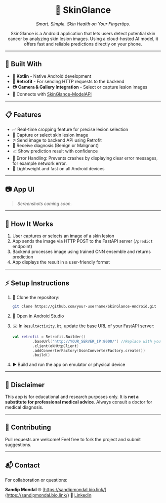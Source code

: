 <h1 align="center">🌟 SkinGlance</h1>

<p align="center"><i>Smart. Simple. Skin Health on Your Fingertips.</i></p>
<p align="center">
SkinGlance is a Android application that lets users detect potential skin cancer by analyzing skin lesion images. Using a cloud-hosted AI model, it offers fast and reliable predictions directly on your phone.
</p>

---

## 🔧 Built With

* 🤖 **Kotlin** - Native Android development
* 🚀 **Retrofit** - For sending HTTP requests to the backend
* 📷 **Camera & Gallery Integration** - Select or capture lesion images
* 🔗 Connects with [SkinGlance-ModelAPI](https://github.com/sandip-mondal-0248/SkinGlance-ModelAPI)

---

## 📋 Features

* ✅ Real-time cropping feature for precise lesion selection
* 📸 Capture or select skin lesion image
* ↗️ Send image to backend API using Retrofit
* 🔄 Receive diagnosis (Benign or Malignant)
* 📈 Show prediction result with confidence
* 🚨 Error Handling: Prevents crashes by displaying clear error messages, for example network error.
* 🌟 Lightweight and fast on all Android devices


---

## 📷 App UI

> *Screenshots coming soon.*

---

## 🚀 How It Works

1. User captures or selects an image of a skin lesion
2. App sends the image via HTTP POST to the FastAPI server (`/predict` endpoint)
3. Backend processes image using trained CNN ensemble and returns prediction
4. App displays the result in a user-friendly format

---

## ⚡ Setup Instructions

1. 🔁 Clone the repository:

   ```bash
   git clone https://github.com/your-username/SkinGlance-Android.git
   ```

2. 📂 Open in Android Studio

3. ✉️ In `ResultActivity.kt`, update the base URL of your FastAPI server:

   ```kotlin
   val retrofit = Retrofit.Builder()
            .baseUrl("http://YOUR_SERVER_IP:8000/") //Replace with your FastAPI server base URL
            .client(okHttpClient)
            .addConverterFactory(GsonConverterFactory.create())
            .build()
   ```

4. ▶️ Build and run the app on emulator or physical device

---

## 🚫 Disclaimer

This app is for educational and research purposes only. It is **not a substitute for professional medical advice**. Always consult a doctor for medical diagnosis.


---

## 🤝 Contributing

Pull requests are welcome! Feel free to fork the project and submit suggestions.

---

## 📬 Contact

For collaboration or questions:

**Sandip Mondal**
🌐 [https://sandipmondal.bio.link/](https://sandipmondal.bio.link/)
🔗 [Linkedin](http://www.linkedin.com/in/sandip-mondal-483934248/)

